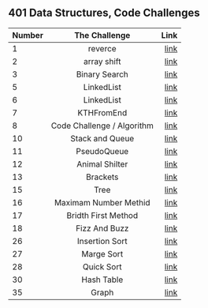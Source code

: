 ## 401 Data Structures, Code Challenges 

| Number        | The Challenge   | Link                     |
| :---------- | :--------:  |       ----------:        |
| 1      | reverce  |  [link](challenge01/README.md)       |
| 2      | array shift  |  [link](challenge02/README.md)       |
| 3      | Binary Search  |  [link](challenge03/README.md)       |
| 5      | LinkedList  |  [link](challenge05/README.md)       |
| 6      | LinkedList  |  [link](challenge06/README.md)       |
| 7      | KTHFromEnd  |  [link](challenge07/REDME.md)       |
| 8     | Code Challenge / Algorithm  |  [link](challenge08/README.md)       |
| 10    | Stack and Queue  |  [link](challenge10/README.md)       |
| 11    |  PseudoQueue  |  [link](challenge11/README.md)       |
| 12     |  Animal Shilter  |  [link](challenge12/README.md)       |
| 13    |  Brackets  |  [link](challenge13/README.md)       |
| 15    |  Tree  |  [link](challenge15/README.md)       |
| 16    |  Maximam Number Methid |  [link](challenge16/README.md)       |
| 17    |  Bridth First Method  |  [link](challenge17/README.md)       |
| 18    |  Fizz And Buzz  |  [link](challenge18/README.md)       |
| 26    |  Insertion Sort  |  [link](challenge26/README.md)       |
| 27    |  Marge Sort  |  [link](challenge27/README.md)       |
| 28    |  Quick Sort  |  [link](challenge28/README.md)       |
| 30    | Hash Table |  [link](challenge30/README.md)       |
| 35    | Graph |  [link](challenge35/README.md)       |
